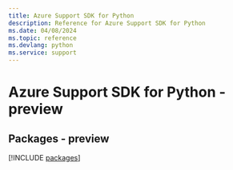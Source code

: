 ```yaml
---
title: Azure Support SDK for Python
description: Reference for Azure Support SDK for Python
ms.date: 04/08/2024
ms.topic: reference
ms.devlang: python
ms.service: support
---
```

# Azure Support SDK for Python - preview
## Packages - preview
[!INCLUDE [packages](support-index.md)]